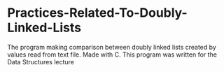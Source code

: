 # Practices-Related-To-Doubly-Linked-Lists
The program making comparison between doubly linked lists created by values ​​read from text file. Made with C. This program was written for the Data Structures lecture
